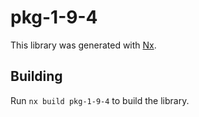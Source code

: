 # pkg-1-9-4

This library was generated with [Nx](https://nx.dev).

## Building

Run `nx build pkg-1-9-4` to build the library.
